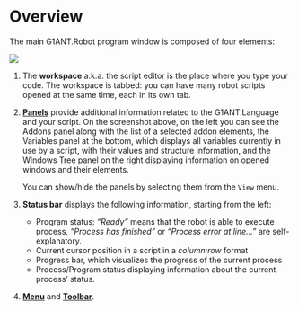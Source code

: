 # Overview

The main G1ANT.Robot program window is composed of four elements:

![](https://raw.githubusercontent.com/G1ANT-Robot/G1ANT.Manual/raw/develop/-assets/robot-overview.png)

1. The **workspace** a.k.a. the script editor is the place where you type your code. The workspace is tabbed: you can have many robot scripts opened at the same time, each in its own tab.

2. [**Panels**](panels.md) provide additional information related to the G1ANT.Language and your script. On the screenshot above, on the left you can see the Addons panel along with the list of a selected addon elements, the Variables panel at the bottom, which displays all variables currently in use by a script, with their values and structure information, and the Windows Tree panel on the right displaying information on opened windows and their elements.

   You can show/hide the panels by selecting them from the `View` menu.

3. **Status bar** displays the following information, starting from the left:

   - Program status: *“Ready”* means that the robot is able to execute process, *“Process has finished”* or *“Process error at line...”* are self-explanatory.
   - Current cursor position in a script in a *column:row* format
   - Progress bar, which visualizes the progress of the current process
   - Process/Program status displaying information about the current process’ status.

4. [**Menu**](menu.md) and [**Toolbar**](toolbar.md).

